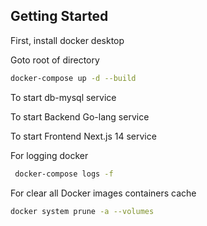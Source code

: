 ## Getting Started

First, install docker desktop

Goto root of directory

```bash
docker-compose up -d --build
```

To start db-mysql service

To start Backend Go-lang service

To start Frontend Next.js 14 service

For logging docker

```bash
 docker-compose logs -f
```

For clear all Docker images containers cache

```bash
docker system prune -a --volumes
```
